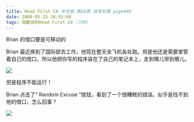 ```yaml
---
title: Head First C# 中文版 第10章 异常处理 page440
date: 2009-05-25 16:55:00
tags: 我翻译的Head First C#（习作）
---
```

Brian  的借口要是可移动的

  

Brian  最近换到了国际部去工作。他现在整天坐飞机各处跑。但是他还是需要掌管着自己的借口，所以他把你写的程序装在了自己的笔记本上，走到哪儿带到哪儿。

  

![](http://student.csdn.net/attachment/200905/25/39098_1243241872ZW42.jpg)

但是程序不能运行！

  

Brian  点击了“  Random Excuse  ”按钮，看到了一个很糟糕的错误。似乎是找不到他的借口，怎么回事？

![](http://student.csdn.net/attachment/200905/25/39098_12432418720l03.jpg)  



